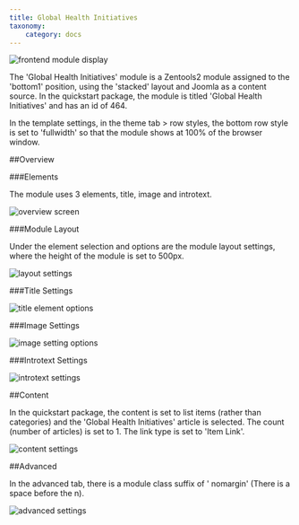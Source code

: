 ```yaml
---
title: Global Health Initiatives
taxonomy:
    category: docs
---
```


![frontend module display](module_overview.png)

The 'Global Health Initiatives' module is a Zentools2 module assigned to the 'bottom1' position, using the 'stacked' layout and Joomla as a content source. In the quickstart package, the module is titled 'Global Health Initiatives' and has an id of 464.

In the template settings, in the theme tab > row styles, the bottom row style is set to 'fullwidth' so that the module shows at 100% of the browser window.

##Overview

###Elements

The module uses 3 elements, title, image and introtext.

![overview screen](zentools_overview.png)

###Module Layout

Under the element selection and options are the module layout settings, where the height of the module is set to 500px.

![layout settings](zentools_module_layout.png) 

###Title Settings

![title element options](zentools_title.png)

###Image Settings

![image setting options](image_settings.png)

###Introtext Settings

![introtext settings](zentools_introtext.png)

##Content

In the quickstart package, the content is set to list items (rather than categories) and the 'Global Health Initiatives' article is selected. The count (number of articles) is set to 1.
The link type is set to 'Item Link'.

![content settings](zentools_content.png)

##Advanced

In the advanced tab, there is a module class suffix of ' nomargin' (There is a space before the n).

![advanced settings](gbh.png)


